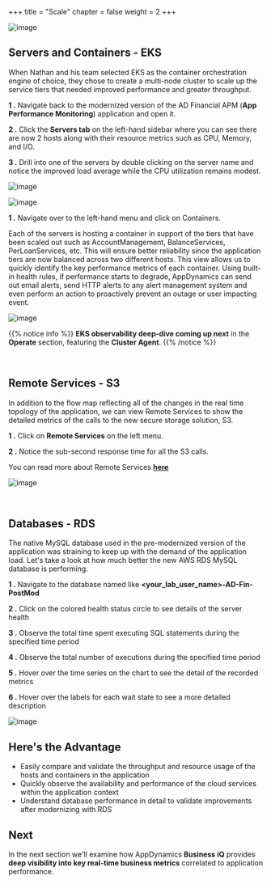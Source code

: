 +++
title = "Scale"
chapter = false
weight = 2
+++

![image](/images/modernize/ad_team_developer.png)


## Servers and Containers - EKS

When Nathan and his team selected EKS as the container orchestration engine of choice, they chose to create a multi-node cluster to scale up the service tiers that needed improved performance and greater throughput. 

**1 .**  Navigate back to the modernized version of the AD Financial APM (**App Performance Monitoring**) application and open it.

**2 .**  Click the **Servers tab** on the left-hand sidebar where you can see there are now 2 hosts along with their resource metrics such as CPU, Memory, and I/O.

**3 .**  Drill into one of the servers by double clicking on the server name and notice the improved load average while the CPU utilization remains modest.

![image](/images/modernize/servers_00.png)

![image](/images/modernize/servers_01.png)

**1 .**  Navigate over to the left-hand menu and click on Containers. 

Each of the servers is hosting a container in support of the tiers that have been scaled out such as AccountManagement, BalanceServices, PerLoanServices, etc. This will ensure better reliability since the application tiers are now balanced across two different hosts. This view allows us to quickly identify the key performance metrics of each container. Using built-in health rules, if performance starts to degrade, AppDynamics can send out email alerts, send HTTP alerts to any alert management system and even perform an action to proactively prevent an outage or user impacting event.

![image](/images/modernize/containers_00.png)

{{% notice info %}}
**EKS observability deep-dive coming up next** in the **Operate** section, featuring the **Cluster Agent**.
{{% /notice %}}

<br>

## Remote Services - S3

In addition to the flow map reflecting all of the changes in the real time topology of the application, we can view Remote Services to show the detailed metrics of the calls to the new secure storage solution, S3. 

**1 .**  Click on **Remote Services** on the left menu.

**2 .**  Notice the sub-second response time for all the S3 calls.

You can read more about Remote Services <a href="https://docs.appdynamics.com/display/latest/Remote+Services" target="_blank">**here**</a>

![image](/images/modernize/remote_services_00.png)

<br>

## Databases - RDS

The native MySQL database used in the pre-modernized version of the application was straining to keep up with the demand of the application load.  Let's take a look at how much better the new AWS RDS MySQL database is performing.

**1 .**  Navigate to the database named like **&lt;your_lab_user_name&gt;-AD-Fin-PostMod**

**2 .**  Click on the colored health status circle to see details of the server health

**3 .**  Observe the total time spent executing SQL statements during the specified time period

**4 .**  Observe the total number of executions during the specified time period

**5 .**  Hover over the time series on the chart to see the detail of the recorded metrics

**6 .**  Hover over the labels for each wait state to see a more detailed description

![image](/images/modernize/databases_00.png)


## Here's the Advantage

- Easily compare and validate the throughput and resource usage of the hosts and containers in the application
- Quickly observe the availability and performance of the cloud services within the application context
- Understand database performance in detail to validate improvements after modernizing with RDS


## Next <i class='fas fa-cog fa-spin'></i>

In the next section we'll examine how AppDynamics **Business iQ** provides **deep visibility into key real-time business metrics** correlated to application performance.


<!---
{{% notice warning %}}
The Cloud9 workspace should be built by an IAM user with Administrator privileges,
not the root account user. Please ensure you are logged in as an IAM user, not the root
account user.
{{% /notice %}}
-->

<!---
{{% notice info %}}
This workshop was designed to run in the **Oregon (us-west-2)** region. **Please don't
run in any other region.** Future versions of this workshop will expand region availability,
and this message will be removed.
{{% /notice %}}
-->

<!---
{{% notice tip %}}
Ad blockers, javascript disablers, and tracking blockers should be disabled for
the cloud9 domain, or connecting to the workspace might be impacted.
Cloud9 requires third-party-cookies. You can whitelist the [specific domains]( https://docs.aws.amazon.com/cloud9/latest/user-guide/troubleshooting.html#troubleshooting-env-loading).
{{% /notice %}}
-->
